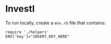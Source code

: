 # InvestI
To run locally, create a `env.rb` file that contains: 
```
require './helpers'
ENV['key']="INSERT_KEY_HERE"
```